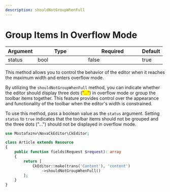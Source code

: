 ```yaml
---
description: shouldNotGroupWhenFull
---
```


# Group Items In Overflow Mode

<table><thead><tr><th>Argument</th><th width="143">Type</th><th width="154" data-type="checkbox">Required</th><th>Default</th></tr></thead><tbody><tr><td>status</td><td>bool</td><td>false</td><td>true</td></tr></tbody></table>

This method allows you to control the behavior of the editor when it reaches the maximum width and enters overflow mode.

By utilizing the `shouldNotGroupWhenFull` method, you can indicate whether the editor should display three dots (<mark style="color:red;">"..."</mark>) in overflow mode or group the toolbar items together. This feature provides control over the appearance and functionality of the toolbar when the editor's width is constrained.

To use this method, pass a boolean value as the `status` argument. Setting `status` to `true` indicates that the toolbar items should not be grouped and the three dots ("...") should not be displayed in overflow mode.



```php
use Mostafaznv\NovaCkEditor\CkEditor;

class Article extends Resource
{
    public function fields(Request $request): array
    {
        return [
            CkEditor::make(trans('Content'), 'content')
                ->shouldNotGroupWhenFull()
        ];
    }
}
```



